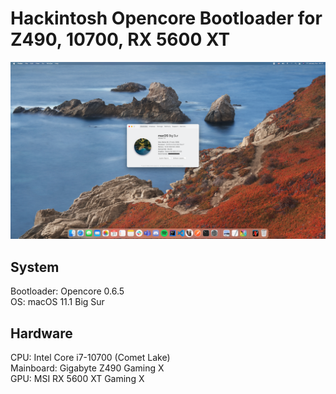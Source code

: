 # Hackintosh Opencore Bootloader for Z490, 10700, RX 5600 XT

<img src="https://github.com/mckarsi/hackintosh-gigabyte-z490-10700-5600xt/blob/main/ss.png?raw=true" />

## System

Bootloader: Opencore 0.6.5\
OS: macOS 11.1 Big Sur

## Hardware

CPU: Intel Core i7-10700 (Comet Lake)\
Mainboard: Gigabyte Z490 Gaming X\
GPU: MSI RX 5600 XT Gaming X
